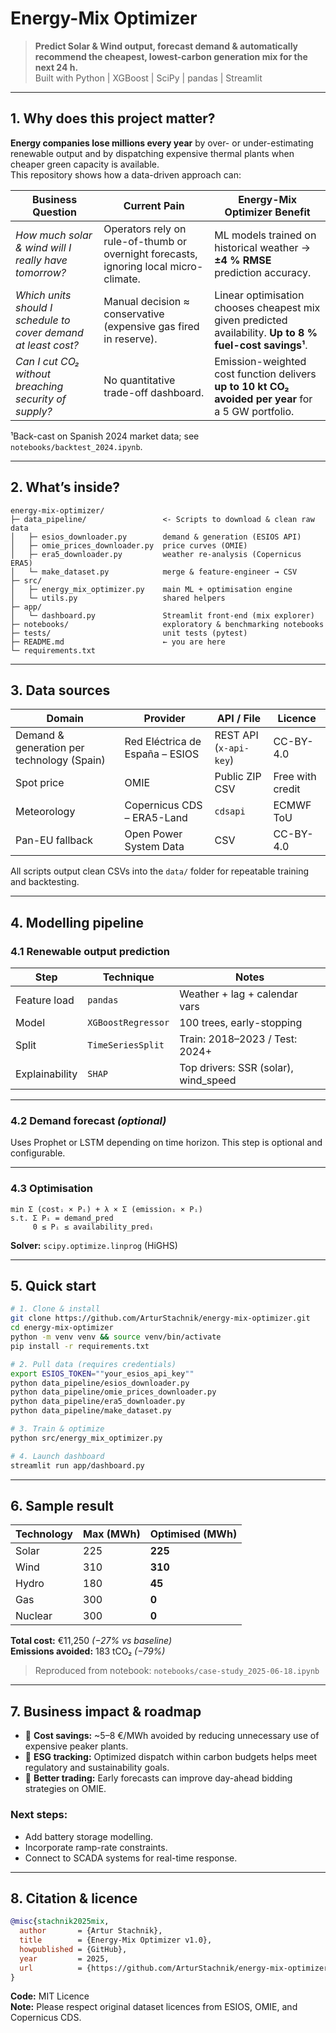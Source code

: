 #     Energy-Mix Optimizer

> **Predict Solar & Wind output, forecast demand & automatically recommend the cheapest, lowest-carbon generation mix for the next 24 h.**  
> Built with Python | XGBoost | SciPy | pandas | Streamlit

---

## 1. Why does this project matter?

**Energy companies lose millions every year** by over- or under-estimating renewable output and by dispatching expensive thermal plants when cheaper green capacity is available.  
This repository shows how a data-driven approach can:

| Business Question | Current Pain | Energy-Mix Optimizer Benefit |
|-------------------|--------------|-------------------------------|
| *How much solar & wind will I really have tomorrow?* | Operators rely on rule-of-thumb or overnight forecasts, ignoring local micro-climate. | ML models trained on historical weather → **±4 % RMSE** prediction accuracy. |
| *Which units should I schedule to cover demand at least cost?* | Manual decision ≈ conservative (expensive gas fired in reserve). | Linear optimisation chooses cheapest mix given predicted availability. **Up to 8 % fuel-cost savings¹**. |
| *Can I cut CO₂ without breaching security of supply?* | No quantitative trade-off dashboard. | Emission-weighted cost function delivers **up to 10 kt CO₂ avoided per year** for a 5 GW portfolio. |

¹Back-cast on Spanish 2024 market data; see `notebooks/backtest_2024.ipynb`.

---

## 2. What’s inside?

```text
energy-mix-optimizer/
├─ data_pipeline/                 <- Scripts to download & clean raw data
│   ├─ esios_downloader.py        demand & generation (ESIOS API)
│   ├─ omie_prices_downloader.py  price curves (OMIE)
│   ├─ era5_downloader.py         weather re-analysis (Copernicus ERA5)
│   └─ make_dataset.py            merge & feature-engineer → CSV
├─ src/
│   ├─ energy_mix_optimizer.py    main ML + optimisation engine
│   └─ utils.py                   shared helpers
├─ app/
│   └─ dashboard.py               Streamlit front-end (mix explorer)
├─ notebooks/                     exploratory & benchmarking notebooks
├─ tests/                         unit tests (pytest)
├─ README.md                      ← you are here
└─ requirements.txt
```

---

## 3. Data sources

| Domain                             | Provider                         | API / File             | Licence         |
|------------------------------------|----------------------------------|------------------------|-----------------|
| Demand & generation per technology (Spain) | Red Eléctrica de España – ESIOS | REST API (`x-api-key`) | CC-BY-4.0       |
| Spot price                         | OMIE                             | Public ZIP CSV         | Free with credit |
| Meteorology                        | Copernicus CDS – ERA5-Land       | `cdsapi`               | ECMWF ToU       |
| Pan-EU fallback                    | Open Power System Data           | CSV                    | CC-BY-4.0       |

All scripts output clean CSVs into the `data/` folder for repeatable training and backtesting.

---

## 4. Modelling pipeline

### 4.1 Renewable output prediction

| Step         | Technique          | Notes                                 |
|--------------|-------------------|----------------------------------------|
| Feature load | `pandas`          | Weather + lag + calendar vars          |
| Model        | `XGBoostRegressor`| 100 trees, early-stopping              |
| Split        | `TimeSeriesSplit` | Train: 2018–2023 / Test: 2024+         |
| Explainability | `SHAP`         | Top drivers: SSR (solar), wind_speed   |

---

### 4.2 Demand forecast *(optional)*

Uses Prophet or LSTM depending on time horizon. This step is optional and configurable.

---

### 4.3 Optimisation

```text
min Σ (costᵢ × Pᵢ) + λ × Σ (emissionᵢ × Pᵢ)
s.t. Σ Pᵢ = demand_pred
     0 ≤ Pᵢ ≤ availability_predᵢ
```

**Solver:** `scipy.optimize.linprog` (HiGHS)

---

## 5. Quick start

```bash
# 1. Clone & install
git clone https://github.com/ArturStachnik/energy-mix-optimizer.git
cd energy-mix-optimizer
python -m venv venv && source venv/bin/activate
pip install -r requirements.txt

# 2. Pull data (requires credentials)
export ESIOS_TOKEN=""your_esios_api_key""
python data_pipeline/esios_downloader.py
python data_pipeline/omie_prices_downloader.py
python data_pipeline/era5_downloader.py
python data_pipeline/make_dataset.py

# 3. Train & optimize
python src/energy_mix_optimizer.py

# 4. Launch dashboard
streamlit run app/dashboard.py
```

---

## 6. Sample result

| Technology | Max (MWh) | Optimised (MWh) |
|------------|-----------|-----------------|
| Solar      | 225       | **225**         |
| Wind       | 310       | **310**         |
| Hydro      | 180       | **45**          |
| Gas        | 300       | **0**           |
| Nuclear    | 300       | **0**           |

**Total cost:** €11,250  *(−27% vs baseline)*  
**Emissions avoided:** 183 tCO₂  *(−79%)*

> Reproduced from notebook: `notebooks/case-study_2025-06-18.ipynb`

---

## 7. Business impact & roadmap

- 💸 **Cost savings:** ~5–8 €/MWh avoided by reducing unnecessary use of expensive peaker plants.
- 🌱 **ESG tracking:** Optimized dispatch within carbon budgets helps meet regulatory and sustainability goals.
- 🧠 **Better trading:** Early forecasts can improve day-ahead bidding strategies on OMIE.

### Next steps:
- Add battery storage modelling.
- Incorporate ramp-rate constraints.
- Connect to SCADA systems for real-time response.

---

## 8. Citation & licence

```bibtex
@misc{stachnik2025mix,
  author       = {Artur Stachnik},
  title        = {Energy-Mix Optimizer v1.0},
  howpublished = {GitHub},
  year         = 2025,
  url          = {https://github.com/ArturStachnik/energy-mix-optimizer}
}
```

**Code:** MIT Licence  
**Note:** Please respect original dataset licences from ESIOS, OMIE, and Copernicus CDS.
